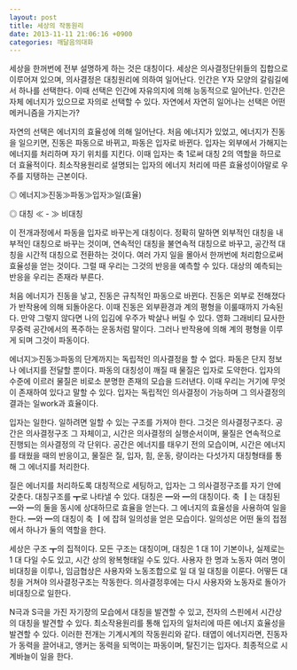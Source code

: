 ```yaml
---
layout: post
title: 세상의 작동원리
date: 2013-11-11 21:06:16 +0900
categories: 깨달음의대화
---
```

  


세상을 한꺼번에 전부 설명하게 하는 것은 대칭이다. 세상은 의사결정단위들의 집합으로 이루어져 있으며, 의사결정은 대칭원리에 의하여 일어난다. 인간은 Y자 모양의 갈림길에서 하나를 선택한다. 이때 선택은 인간에 자유의지에 의해 능동적으로 일어난다. 인간은 자체 에너지가 있으므로 자의로 선택할 수 있다. 자연에서 자연히 일어나는 선택은 어떤 메커니즘을 가지는가? 

  


자연의 선택은 에너지의 효율성에 의해 일어난다. 처음 에너지가 있었고, 에너지가 진동을 일으키면, 진동은 파동으로 바뀌고, 파동은 입자로 바뀐다. 입자는 외부에서 가해지는 에너지를 처리하며 자기 위치를 지킨다. 이때 입자는 축 1로써 대칭 2의 역할을 하므로 더 효율적이다. 최소작용원리로 설명되는 입자의 에너지 처리에 따른 효율성이야말로 우주를 지탱하는 근본이다. 

  


◎ 에너지≫진동≫파동≫입자≫일(효율)

◎ 대칭 ≪ - ≫ 비대칭

  


이 전개과정에서 파동을 입자로 바꾸는게 대칭이다. 정확히 말하면 외부적인 대칭을 내부적인 대칭으로 바꾸는 것이며, 연속적인 대칭을 불연속적 대칭으로 바꾸고, 공간적 대칭을 시간적 대칭으로 전환하는 것이다. 여러 가지 일을 몰아서 한꺼번에 처리함으로써 효율성을 얻는 것이다. 그럴 때 우리는 그것의 반응을 예측할 수 있다. 대상의 예측되는 반응을 우리는 존재라 부른다. 

  


처음 에너지가 진동을 낳고, 진동은 규칙적인 파동으로 바뀐다. 진동은 외부로 전해졌다가 반작용에 의해 되돌아온다. 이때 진동은 외부환경과 계의 평형을 이룰때까지 가속된다. 만약 그렇지 않다면 나의 입김에 우주가 박살나 버릴 수 있다. 영화 그래비티 묘사한 무중력 공간에서의 폭주하는 운동처럼 말이다. 그러나 반작용에 의해 계의 평형을 이루게 되며 그것이 파동이다. 

  


에너지≫진동≫파동의 단계까지는 독립적인 의사결정을 할 수 없다. 파동은 단지 정보나 에너지를 전달할 뿐이다. 파동의 대칭성이 깨질 때 물질은 입자로 도약한다. 입자의 수준에 이르러 물질은 비로소 분명한 존재의 모습을 드러낸다. 이때 우리는 거기에 무엇이 존재하여 있다고 말할 수 있다. 입자는 독립적인 의사결정이 가능하며 그 의사결정의 결과는 일work과 효율이다. 

  


입자는 일한다. 일하려면 일할 수 있는 구조를 가져야 한다. 그것은 의사결정구조다. 공간은 의사결정구조 그 자체이고, 시간은 의사결정의 실행순서이며, 물질은 연속적으로 진행되는 의사결정의 각 단위다. 공간은 에너지를 태우기 전의 모습이며, 시간은 에너지를 태웠을 때의 반응이고, 물질은 질, 입자, 힘, 운동, 량이라는 다섯가지 대칭형태를 통해 그 에너지를 처리한다. 

  


질은 에너지를 처리하도록 대칭적으로 세팅하고, 입자는 그 의사결정구조를 자기 안에 갖춘다. 대칭구조를 ┳로 나타낼 수 있다. 대칭은 ━와 ━의 대칭이다. 축 ┃는 대칭된 ━와 ━의 둘을 동시에 상대하므로 효율을 얻는다. 그 에너지의 효율성을 사용하여 일을 한다. ━와 ━의 대칭이 축 ┃에 잡혀 일의성을 얻은 모습이다. 일의성은 어떤 둘의 접점에서 하나가 둘의 역할을 한다.

  


세상은 구조 ┳의 집적이다. 모든 구조는 대칭이며, 대칭은 1 대 1이 기본이나, 실제로는 1 대 다일 수도 있고, 시간 상의 왕복형태일 수도 있다. 사용자 한 명과 노동자 여러 명이 비대칭을 이루나, 임금협상은 사용자와 노동조합으로 일 대 일 대칭을 이룬다. 어떻든 대칭을 거쳐야 의사결정구조는 작동한다. 의사결정후에는 다시 사용자와 노동자로 돌아가 비대칭으로 일한다. 

  


N극과 S극을 가진 자기장의 모습에서 대칭을 발견할 수 있고, 전자의 스핀에서 시간상의 대칭을 발견할 수 있다. 최소작용원리를 통해 입자의 일처리에 따른 에너지 효율성을 발견할 수 있다. 이러한 전개는 기계시계의 작동원리와 같다. 태엽이 에너지라면, 진동자가 동력을 끌어내고, 앵커는 동력을 되먹이는 파동이며, 탈진기는 입자다. 최종적으로 시계바늘이 일을 한다.